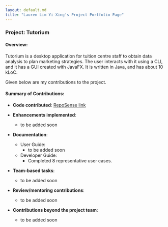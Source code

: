 ```yaml
---
layout: default.md
title: "Lauren Lim Yi-Xing's Project Portfolio Page"
---
```


### Project: Tutorium

#### Overview:
Tutorium is a desktop application for tuition centre staff to obtain data analysis to plan marketing strategies. The user interacts with it using a CLI, and it has a GUI created with JavaFX. It is written in Java, and has about 10 kLoC.

Given below are my contributions to the project.

#### Summary of Contributions:

* **Code contributed**: [RepoSense link](https://nus-cs2103-ay2324s1.github.io/tp-dashboard/?search=tiwkangxu&breakdown=true)

* **Enhancements implemented**:
    * to be added soon

* **Documentation**:
    * User Guide:
        * to be added soon
    * Developer Guide:
        * Completed 8 representative user cases.

* **Team-based tasks**:
    * to be added soon

* **Review/mentoring contributions**:
    * to be added soon

* **Contributions beyond the project team**:
    * to be added soon
